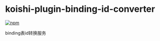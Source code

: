 # koishi-plugin-binding-id-converter

[![npm](https://img.shields.io/npm/v/koishi-plugin-binding-id-converter?style=flat-square)](https://www.npmjs.com/package/koishi-plugin-binding-id-converter)

binding表id转换服务
